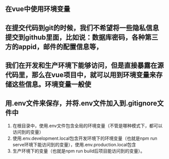 ## 在vue中使用环境变量
## 在提交代码到git的时候，我们不希望将一些隐私信息提交到github里面，比如说：数据库密码，各种第三方的appid，邮件的配置信息等，
## 我们在开发和生产环境下能够访问，但是直接暴露在源代码里，那么在vue项目中，就可以用到环境变量来存储这些信息。环境变量一般使
## 用.env文件来保存，并将.env文件加入到.gitignore文件中
1. 在根目录中，使用.env文件包含全局的环境变量（不管是哪种模式下，都可以访问到的变量）
2. 使用.env.development.local包含开发环境下的环境变量（也就是npm run serve环境下能访问到的变量），使用.env.production.local包含
3. 生产环境下的变量（也就是npm run build后项目能访问到的变量）。